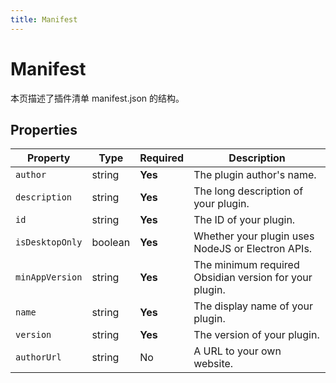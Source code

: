 ```yaml
---
title: Manifest
---
```

<!--
 * @Author: luhaifeng666 youzui@hotmail.com
 * @Date: 2022-08-23 11:37:51
 * @LastEditors: haifeng.lu
 * @LastEditTime: 2022-09-05 09:15:38
 * @Description: 
-->
# Manifest

本页描述了插件清单 manifest.json 的结构。

## Properties

| Property        | Type    | Required | Description                                            |
|-----------------|---------|----------|--------------------------------------------------------|
| `author`        | string  | **Yes**  | The plugin author's name.                              |
| `description`   | string  | **Yes**  | The long description of your plugin.                   |
| `id`            | string  | **Yes**  | The ID of your plugin.                                 |
| `isDesktopOnly` | boolean | **Yes**  | Whether your plugin uses NodeJS or Electron APIs.      |
| `minAppVersion` | string  | **Yes**  | The minimum required Obsidian version for your plugin. |
| `name`          | string  | **Yes**  | The display name of your plugin.                       |
| `version`       | string  | **Yes**  | The version of your plugin.                            |
| `authorUrl`     | string  | No       | A URL to your own website.                             |
